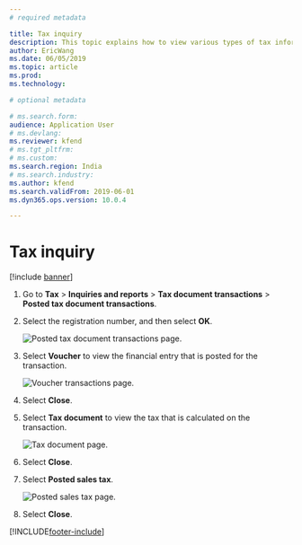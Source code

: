```yaml
---
# required metadata

title: Tax inquiry
description: This topic explains how to view various types of tax information.
author: EricWang
ms.date: 06/05/2019
ms.topic: article
ms.prod: 
ms.technology: 

# optional metadata

# ms.search.form: 
audience: Application User
# ms.devlang: 
ms.reviewer: kfend
# ms.tgt_pltfrm: 
# ms.custom: 
ms.search.region: India
# ms.search.industry: 
ms.author: kfend
ms.search.validFrom: 2019-06-01
ms.dyn365.ops.version: 10.0.4

---
```


# Tax inquiry

[!include [banner](../includes/banner.md)]

1. Go to **Tax** \> **Inquiries and reports** \> **Tax document transactions** \> **Posted tax document transactions**.
2. Select the registration number, and then select **OK**.

    ![Posted tax document transactions page.](media/Capture2019052111_upd.png)

3. Select **Voucher** to view the financial entry that is posted for the transaction.

    ![Voucher transactions page.](media/Capture2019052112_upd.png)

4. Select **Close**.
5. Select **Tax document** to view the tax that is calculated on the transaction.

    ![Tax document page.](media/Capture2019052113_upd.png)

6. Select **Close**.
7. Select **Posted sales tax**.

    ![Posted sales tax page.](media/Capture2019052114_upd.png)

8. Select **Close**.


[!INCLUDE[footer-include](../../includes/footer-banner.md)]